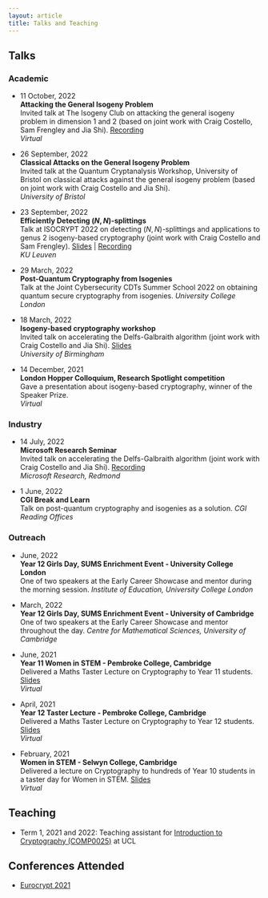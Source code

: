 ```yaml
---
layout: article
title: Talks and Teaching
---
```


## Talks 
### Academic


* 11 October, 2022\
**Attacking the General Isogeny Problem**\
Invited talk at The Isogeny Club on attacking the general isogeny problem in dimension 1 and 2 (based on joint work with Craig Costello, Sam Frengley and Jia Shi). <a href="https://youtu.be/rwEtpYlD9FU" target="_blank">Recording</a>\
*Virtual*

* 26 September, 2022\
**Classical Attacks on the General Isogeny Problem**\
Invited talk at the Quantum Cryptanalysis Workshop, University of Bristol on classical attacks against the general isogeny problem (based on joint work with Craig Costello and Jia Shi).  \
*University of Bristol*

* 23 September, 2022\
**Efficiently Detecting $(N,N)$-splittings**\
Talk at ISOCRYPT 2022 on detecting $(N,N)$-splittings and applications to genus 2 isogeny-based cryptography (joint work with Craig Costello and Sam Frengley). <a href="https://drive.google.com/file/d/1HtLz740lARATdi-fH4C7vRy0lY1e3MCJ/view?usp=sharing" target="_blank">Slides</a> | <a href="https://www.youtube.com/watch?v=-R5Q1nkfqrc&list=PLiHaXFHjrqYdAWotOM-7yeb0D8qdqdrUL&index=9" target="_blank">Recording</a>\
*KU Leuven*

* 29 March, 2022\
**Post-Quantum Cryptography from Isogenies**\
Talk at the Joint Cybersecurity CDTs Summer School 2022 on obtaining quantum secure cryptography from isogenies. 
*University College London*

* 18 March, 2022\
**Isogeny-based cryptography workshop**\
Invited talk on accelerating the Delfs-Galbraith algorithm (joint work with Craig Costello and Jia Shi). <a href="../files/isogenyworkshop-birmingham.pdf" target="_blank">Slides</a>\
*University of Birmingham*

* 14 December, 2021\
**London Hopper Colloquium, Research Spotlight competition**\
Gave a presentation about isogeny-based cryptography, winner of the Speaker Prize.\
*Virtual*

### Industry

* 14 July, 2022 \
**Microsoft Research Seminar**\
Invited talk on accelerating the Delfs-Galbraith algorithm (joint work with Craig Costello and Jia Shi). <a href="https://www.microsoft.com/en-us/research/publication/supersolver-accelerating-the-delfs-galbraith-algorithm-with-fast-subfield-root-detection/" target="_blank">Recording</a>\
*Microsoft Research, Redmond*

* 1 June, 2022\
**CGI Break and Learn**\
Talk on post-quantum cryptography and isogenies as a solution.
*CGI Reading Offices*

### Outreach

* June, 2022\
**Year 12 Girls Day, SUMS Enrichment Event - University College London**\
One of two speakers at the Early Career Showcase and mentor during the morning session.
*Institute of Education, University College London*

* March, 2022\
**Year 12 Girls Day, SUMS Enrichment Event - University of Cambridge**\
One of two speakers at the Early Career Showcase and mentor throughout the day.
*Centre for Mathematical Sciences, University of Cambridge*

* June, 2021\
**Year 11 Women in STEM - Pembroke College, Cambridge**\
Delivered a Maths Taster Lecture on Cryptography to Year 11 students. <a href="https://docs.google.com/presentation/d/1zQ4DeP92EbOGP0jrzs4C9zfBw-xLbrR4HIpYEEItwFQ/edit?usp=sharing" target="_blank">Slides</a>\
*Virtual*

* April, 2021\
**Year 12 Taster Lecture - Pembroke College, Cambridge**\
Delivered a Maths Taster Lecture on Cryptography to Year 12 students. <a href="https://docs.google.com/presentation/d/1zQ4DeP92EbOGP0jrzs4C9zfBw-xLbrR4HIpYEEItwFQ/edit?usp=sharing" target="_blank">Slides</a>\
*Virtual*

* February, 2021\
**Women in STEM - Selwyn College, Cambridge**\
Delivered a lecture on Cryptography to hundreds of Year 10 students in a taster day for Women in STEM. <a href="https://docs.google.com/presentation/d/1IXgY7_xpQinM_ZPfvubV5d6tQVn2XnNI6V6CuPp7Sfc/edit?usp=sharing" target="_blank">Slides</a>\
*Virtual*


## Teaching 
* Term 1, 2021 and 2022: Teaching assistant for <a href="https://www.ucl.ac.uk/module-catalogue/modules/introduction-to-cryptography/COMP0025" target="_blank">Introduction to Cryptography (COMP0025)</a> at UCL


## Conferences Attended
* [Eurocrypt 2021](https://eurocrypt.iacr.org/2021/)


